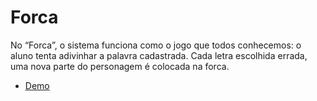 # Forca

No “Forca”, o sistema funciona como o jogo que todos
conhecemos: o aluno tenta adivinhar a palavra
cadastrada. Cada letra escolhida errada, uma nova parte
do personagem é colocada na forca.

- <a href="../../examples/hangman" target="_blank">Demo</a>
